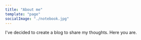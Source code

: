 ```yaml
---
title: "About me"
template: "page"
socialImage: "./notebook.jpg"
---
```


I've decided to create a blog to share my thoughts. Here you are.